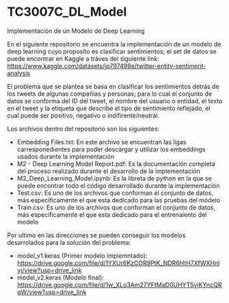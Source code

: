 # TC3007C_DL_Model
Implementación de un Modelo de Deep Learning

En el siguiente repositorio se encuentra la implementación de un modelo de deep learning cuyo proposito es clasificar sentimientos; el set de datos se puede encontrar en Kaggle a tráves del siguiente link: https://www.kaggle.com/datasets/jp797498e/twitter-entity-sentiment-analysis

El problema que se plantea se basa en clasificar los sentimientos detrás de los tweets de algunas compañias y personas; para lo cual el conjunto de datos se conforma del ID del tweet, el nombre del usuario o entidad, el texto en el tweet y la etiqueta que describe el tipo de sentimiento reflejado, el cual puede ser positivo, negativo o indifirente/neutral.

Los archivos dentro del repositorio son los siguientes: 
  - Embedding Files.txt: En este archivo se encuentran las ligas carresponedientes para poder descargar y utilizar los embeddings usados durante la implementación
  - M2 - Deep Learning Model Report.pdf: Es la documentación completa del proceso realizado durante el desarrollo de la implementación
  - M2_Deep_Learning_Model.ipynb: Es la libreta de python en la que se puede encontrar todo el código desarrollado durante la implementación
  - Test.csv: Es uno de los archivos que conforman el conjunto de datos, más especificamente el que esta dedicado para las pruebas del modelo
  - Train.csv: Es uno de los archivos que conforman el conjunto de datos, más especificamente el que esta dedicado para el entrenaiento del modelo

Por ultimo en las direcciones se pueden conseguir los modelos desarrolados para la solución del problema:
  - model_v1.keras (Primer modelo implemntado): https://drive.google.com/file/d/1YXUr6KzCOR9PtK_NDR6HtH7XfWXHnlvj/view?usp=drive_link
  - model_v2.keras (Modelo final): https://drive.google.com/file/d/1w_XLo3Am27YFtMaD0UHYT5yjKYncQRqW/view?usp=drive_link

